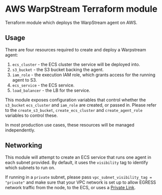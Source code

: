 # AWS WarpStream Terraform module

Terraform module which deploys the WarpStream agent on AWS.

## Usage

There are four resources required to create and deploy a Warpstream agent:

1. `ecs_cluster` - the ECS cluster the service will be deployed into.
1. `s3_bucket` - the S3 bucket backing the agent.
1. `iam_role` - the execution IAM role, which grants access for the running agent to S3.
1. `ecs_service` - the ECS service.
1. `load_balancer` - the LB for the service.

This module exposes configuration variables that control whether the `s3_bucket` `ecs_cluster` and `iam_role` are created, or passed in. Please refer to the `create_s3_bucket`, `create_ecs_cluster` and `create_agent_role` variables to control these.

In most production use cases, these resources will be managed independently.

## Networking

This module will attempt to create an ECS service that runs one agent in each subnet provided. By default, it uses the `visibility` tag to identify which subnets to run on.

If running in a `private` subnet, please pass `vpc_subnet_visibility_tag = "private"` and make sure that your VPC network is set up to allow EGRESS network traffic from the node, to the ECS, or uses a [Private Link](https://docs.aws.amazon.com/AmazonECS/latest/developerguide/vpc-endpoints.html).
